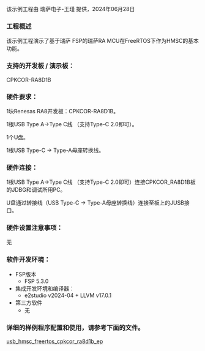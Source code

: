 该示例工程由 瑞萨电子-王瑾 提供，2024年06月28日

### 工程概述

该示例工程演示了基于瑞萨 FSP的瑞萨RA MCU在FreeRTOS下作为HMSC的基本功能。

### 支持的开发板 / 演示板：

CPKCOR-RA8D1B
   
### 硬件要求：

1块Renesas RA8开发板：CPKCOR-RA8D1B。

1根USB Type A->Type C线 （支持Type-C 2.0即可）。

1个U盘。

1根USB Type-C -> Type-A母座转换线。

### 硬件连接：

1根USB Type A->Type C线 （支持Type-C 2.0即可）连接CPKCOR_RA8D1B板的JDBG和调试所用PC。

U盘通过转接线（USB Type-C -> Type-A母座转换线）连接至板上的JUSB接口。

### 硬件设置注意事项：

无

### 软件开发环境：
   
* FSP版本
  * FSP 5.3.0
* 集成开发环境和编译器：
  * e2studio v2024-04 + LLVM v17.0.1
* 第三方软件
  * 无 
	   

### 详细的样例程序配置和使用，请参考下面的文件。

[usb_hmsc_freertos_cpkcor_ra8d1b_ep](usb_hmsc_freertos_cpkcor_ra8d1b_ep.md)
